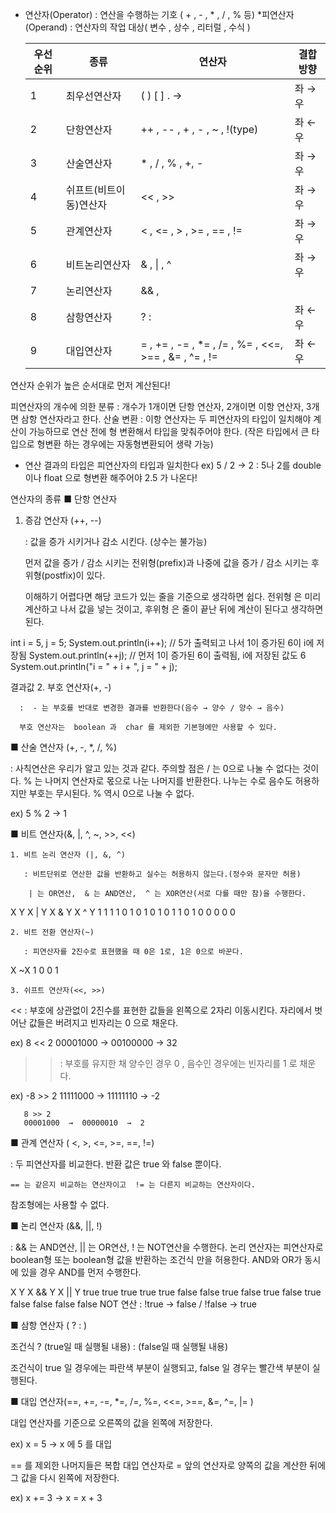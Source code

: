  

 * 연산자(Operator)  : 연산을 수행하는 기호 ( + ,  - ,  * ,  / ,  % 등)
 *피연산자(Operand)  : 연산자의 작업 대상( 변수 ,  상수 ,  리터럴 ,  수식 )
 

     |우선순위	|종류|	연산자|	결합방향|
     |---|---|---|---|
     |1|	최우선연산자|	 ( )   [ ]    .   ->|	좌 → 우||
     |2|	단항연산자|	 ++ ,  -- ,  + ,  - ,  ~ ,  !(type) |	좌 ← 우|
     |3|	산술연산자|	 * ,  / , % , +, - |	좌 → 우|
     |4|	쉬프트(비트이동)연산자|	 << ,  >> 	|좌 → 우|
     |5|	관계연산자|	 < ,  <= ,  > ,  >= ,  == ,  != 	|좌 → 우|
     |6|	비트논리연산자|	 & , \| ,  ^ |	좌 → 우|
     |7|	논리연산자|	 && ,  || 	|좌 → 우|
     |8|	삼항연산자|	 ? :  	|좌 ← 우|
     |9|	대입연산자| = ,  += ,  -= ,  *= ,  /= ,  %= ,  <<=,  >== ,  &= ,  ^= ,  != |좌 ← 우|

연산자 순위가 높은 순서대로 먼저 계산된다!

 

피연산자의 개수에 의한 분류
: 개수가 1개이면 단항 연산자, 2개이면 이항 연산자, 3개면 삼항 연산자라고 한다.
산술 변환
: 이항 연산자는 두 피연산자의 타입이 일치해야 계산이 가능하므로 연산 전에 형 변환해서 타입을 맞춰주어야 한다.
(작은 타입에서 큰 타입으로 형변환 하는 경우에는 자동형변환되어 생략 가능)

+ 연산 결과의 타입은 피연산자의 타입과 일치한다
ex)  5 / 2  →  2    : 5나 2를  double 이나  float 으로 형변환 해주어야  2.5 가 나온다!
 

 

 

연산자의 종류
  ■ 단항 연산자 

  1. 증감 연산자 (++, --)  

      : 값을  증가 시키거나  감소 시킨다. (상수는 불가능)

       먼저 값을  증가 / 감소 시키는 전위형(prefix)과 나중에 값을  증가 / 감소 시키는 후위형(postfix)이 있다.

       이해하기 어렵다면 해당 코드가 있는 줄을 기준으로 생각하면 쉽다.  전위형 은 미리 계산하고 나서 값을 넣는 것이고,  후위형 은 줄이 끝난 뒤에 계산이 된다고 생각하면 된다.

 

int i = 5, j = 5;
System.out.println(i++);	// 5가 출력되고 나서 1이 증가된 6이 i에 저장됨
System.out.println(++j);	// 먼저 1이 증가된 6이 출력됨, i에 저장된 값도 6
System.out.println("i = " + i + ", j = " + j);
 


결과값
  2. 부호 연산자(+, -)

      :  - 는 부호를 반대로 변경한 결과를 반환한다(음수 → 양수 / 양수 → 음수)

      부호 연산자는  boolean 과  char 를 제외한 기본형에만 사용할 수 있다.

 

 

  ■ 산술 연산자 (+, -, *, /, %)

  : 사칙연산은 우리가 알고 있는 것과 같다. 주의할 점은  / 는 0으로 나눌 수 없다는 것이다.  % 는 나머지 연산자로 몫으로 나눈 나머지를 반환한다. 나누는 수로 음수도 허용하지만 부호는 무시된다.  % 역시 0으로 나눌 수 없다. 

  ex)  5 % 2  →  1 

 

 

  ■ 비트 연산자(&, |, ^, ~, >>, <<)

    1. 비트 논리 연산자 (|, &, ^)  

       : 비트단위로 연산한 값을 반환하고 실수는 허용하지 않는다.(정수와 문자만 허용)

        | 는 OR연산,  & 는 AND연산,  ^ 는 XOR연산(서로 다를 때만 참)을 수행한다.

X	Y	X | Y	X & Y	X ^ Y
1	1	1	1	0
1	0	1	0	1
0	1	1	0	1
0	0	0	0	0
 

    2. 비트 전환 연산자(~)

       : 피연산자를 2진수로 표현했을 때 0은 1로, 1은 0으로 바꾼다. 

X	~X
1	0
0	1
 

    3. 쉬프트 연산자(<<, >>)

 <<  : 부호에 상관없이 2진수를 표현한 값들을 왼쪽으로 2자리 이동시킨다.
       자리에서 벗어난 값들은 버려지고 빈자리는  0 으로 채운다.

 ex)   8 << 2
       00001000  →  00100000  →  32 

 >>  : 부호를 유지한 채 양수인 경우  0 , 음수인 경우에는 빈자리를  1 로 채운다.

 ex)  -8 >> 2
       11111000  →  11111110  →  -2

       8 >> 2
       00001000  →  00000010  →  2 
 

 

  ■ 관계 연산자 ( <, >, <=, >=, ==, !=)

  : 두 피연산자를 비교한다. 반환 값은  true 와  false 뿐이다.

    == 는 같은지 비교하는 연산자이고  != 는 다른지 비교하는 연산자이다.

   참조형에는 사용할 수 없다.

 

 

  ■ 논리 연산자 (&&, ||, !)

  :  && 는 AND연산,  || 는 OR연산,  ! 는 NOT연산을 수행한다. 논리 연산자는 피연산자로  boolean형  또는  boolean형 값을 반환하는 조건식 만을 허용한다. AND와 OR가 동시에 있을 경우 AND를 먼저 수행한다.

X	Y	X && Y	X || Y
true	true	true	true
true	false	false	true
false	true	false	true
false	false	false	false
NOT 연산 :  !true  →  false  /  !false  →  true 

 

 

  ■ 삼항 연산자 ( ? : )

  조건식  ?  (true일 때 실행될 내용)  :  (false일 때 실행될 내용)

  조건식이  true 일 경우에는 파란색 부분이 실행되고,  false 일 경우는 빨간색 부분이 실행된다.

 

 

  ■ 대입 연산자(==, +=, -=, *=, /=, %=, <<=, >==, &=, ^=, |= )

  대입 연산자를 기준으로 오른쪽의 값을 왼쪽에 저장한다.

  ex)   x = 5  →  x 에  5 를 대입

 

   == 를 제외한 나머지들은 복합 대입 연산자로  = 앞의 연산자로 양쪽의 값을 계산한 뒤에 그 값을 다시 왼쪽에 저장한다.

  ex)  x += 3  →  x  = x + 3

